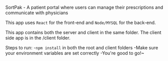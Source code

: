 
SortPak - A patient portal where users can manage their prescriptions and communicate with physicians

This app uses `React` for the front-end and `Node/MYSQL` for the back-end.

This app contains both the server and client in the same folder. The client side app is in the /client folder.

Steps to run:
-`npm install` in both the root and client folders
-Make sure your environment variables are set correctly
-You're good to go!~